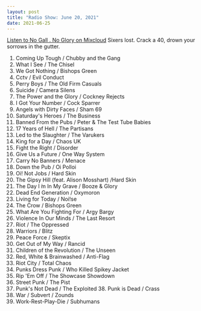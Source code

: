 ```yaml
---
layout: post
title: "Radio Show: June 20, 2021"
date: 2021-06-25
---
```


[Listen to No Gall . No Glory on Mixcloud](https://www.mixcloud.com/jimshreds/june-20-2021-no-gall-no-glory-wkdu-917fm-philadelphia/) Sixers lost. Crack a 40, drown your sorrows in the gutter.

1. Coming Up Tough / Chubby and the Gang
2. What I See / The Chisel
3. We Got Nothing / Bishops Green
4. Cctv / Evil Conduct
5. Perry Boys / The Old Firm Casuals
6. Suicide / Camera Silens
7. The Power and the Glory / Cockney Rejects
8. I Got Your Number / Cock Sparrer
9. Angels with Dirty Faces / Sham 69
10. Saturday's Heroes / The Business
11. Banned From the Pubs / Peter & The Test Tube Babies
12. 17 Years of Hell / The Partisans
13. Led to the Slaughter / The Varukers
14. King for a Day / Chaos UK
15. Fight the Right / Disorder
16. Give Us a Future / One Way System
17. Carry No Banners / Menace
18. Down the Pub / Oi Polloi
19. Oi! Not Jobs / Hard Skin
20. The Gipsy Hill (feat. Alison Mosshart) /Hard Skin
21. The Day I ́m In My Grave / Booze & Glory
22. Dead End Generation / Oxymoron
23. Living for Today / Noi!se
24. The Crow / Bishops Green
25. What Are You Fighting For / Argy Bargy
26. Violence In Our Minds / The Last Resort
27. Riot / The Oppressed
28. Warriors / Blitz
29. Peace Force / Skeptix
30. Get Out of My Way / Rancid
31. Children of the Revolution / The Unseen
32. Red, White & Brainwashed / Anti-Flag
33. Riot City / Total Chaos
34. Punks Dress Punk / Who Killed Spikey Jacket
35. Rip 'Em Off / The Showcase Showdown
36. Street Punk / The Pist
37. Punk's Not Dead / The Exploited 38. Punk is Dead / Crass
38. War / Subvert / Zounds
39. Work-Rest-Play-Die / Subhumans
